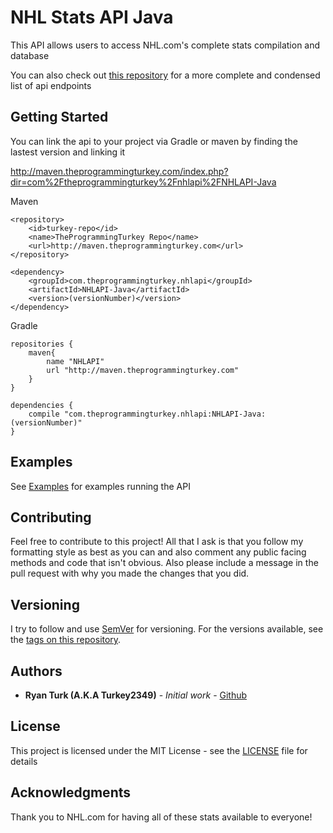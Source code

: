 # NHL Stats API Java

This API allows users to access NHL.com's complete stats compilation and database

You can also check out [this repository](https://github.com/dword4/nhlapi) for a more complete and condensed list of api endpoints

## Getting Started

You can link the api to your project via Gradle or maven by finding the lastest version and linking it

http://maven.theprogrammingturkey.com/index.php?dir=com%2Ftheprogrammingturkey%2Fnhlapi%2FNHLAPI-Java

Maven
```
<repository>
	<id>turkey-repo</id>
    <name>TheProgrammingTurkey Repo</name>
    <url>http://maven.theprogrammingturkey.com</url>
</repository>
```
```
<dependency>
	<groupId>com.theprogrammingturkey.nhlapi</groupId>
	<artifactId>NHLAPI-Java</artifactId>
	<version>(versionNumber)</version>
</dependency>
```

Gradle
```
repositories {
	maven{
		name "NHLAPI"
		url "http://maven.theprogrammingturkey.com"
	}
}

dependencies {
	compile "com.theprogrammingturkey.nhlapi:NHLAPI-Java:(versionNumber)"
}
```

## Examples

See [Examples](https://github.com/Turkey2349/NHLStatsAPI-Java/tree/master/examples/com/theprogrammingturkey/nhlapi) for examples running the API

## Contributing

Feel free to contribute to this project!
All that I ask is that you follow my formatting style as best as you can and also comment any public facing methods and code that isn't obvious.
Also please include a message in the pull request with why you made the changes that you did.

## Versioning

I try to follow and use [SemVer](http://semver.org/) for versioning. For the versions available, see the [tags on this repository](https://github.com/Turkey2349/NHLStatsAPI-Java/tags). 

## Authors

* **Ryan Turk (A.K.A Turkey2349)** - *Initial work* - [Github](https://github.com/Turkey2349)

## License

This project is licensed under the MIT License - see the [LICENSE](LICENSE) file for details

## Acknowledgments

Thank you to NHL.com for having all of these stats available to everyone!
